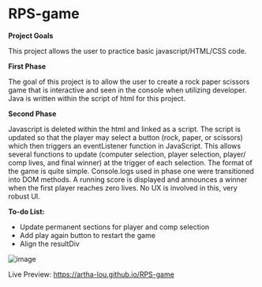 # RPS-game
**Project Goals** 

This project allows the user to practice basic javascript/HTML/CSS code.

**First Phase** 

The goal of this project is to allow the user to create a rock paper scissors game that is interactive and seen in the console 
when utilizing developer. 
Java is written within the script of html for this project. 

**Second Phase** 

Javascript is deleted within the html and linked as a script. The script is updated so that the player may select a button (rock, paper, or scissors)
which then triggers an eventListener function in JavaScript. This allows several functions to update (computer selection, player selection, player/ comp lives, and final winner) at the trigger of each selection. The format
of the game is quite simple. Console.logs used in phase one were transitioned into DOM methods. A running score
is displayed and announces a winner when the first player reaches zero lives. No UX is involved in this, very
robust UI.

**To-do List:** 
- Update permanent sections for player and comp selection
- Add play again button to restart the game
- Align the resultDiv


![image](https://github.com/artha-lou/RPS-game/assets/149438087/8e07d770-4ce1-4e40-8213-ab26961d009b)


Live Preview: https://artha-lou.github.io/RPS-game
